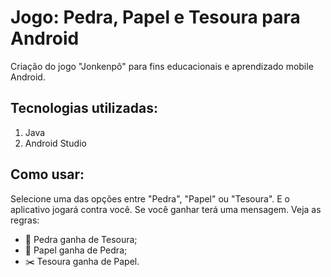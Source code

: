 # Jogo: Pedra, Papel e Tesoura para Android
Criação do jogo "Jonkenpô" para fins educacionais e aprendizado mobile Android.

## Tecnologias utilizadas: 
1. Java
2. Android Studio

## Como usar:
Selecione uma das opções entre "Pedra", "Papel" ou "Tesoura". E o aplicativo jogará contra você. 
Se você ganhar terá uma mensagem. Veja as regras:

- 🗿 Pedra ganha de Tesoura;
- 📜 Papel ganha de Pedra;
- ✂️ Tesoura ganha de Papel.
